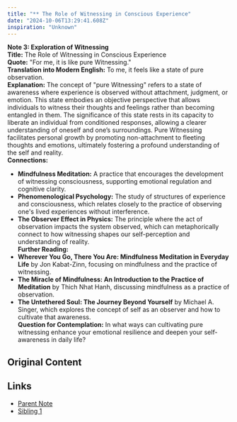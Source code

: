 ```yaml
---
title: "** The Role of Witnessing in Conscious Experience"
date: "2024-10-06T13:29:41.608Z"
inspiration: "Unknown"
---
```


**Note 3: Exploration of Witnessing**  
**Title:** The Role of Witnessing in Conscious Experience  
**Quote:** "For me, it is like pure Witnessing."  
**Translation into Modern English:** To me, it feels like a state of pure observation.  
**Explanation:** The concept of "pure Witnessing" refers to a state of awareness where experience is observed without attachment, judgment, or emotion. This state embodies an objective perspective that allows individuals to witness their thoughts and feelings rather than becoming entangled in them. The significance of this state rests in its capacity to liberate an individual from conditioned responses, allowing a clearer understanding of oneself and one’s surroundings. Pure Witnessing facilitates personal growth by promoting non-attachment to fleeting thoughts and emotions, ultimately fostering a profound understanding of the self and reality.  
**Connections:**  
- **Mindfulness Meditation:** A practice that encourages the development of witnessing consciousness, supporting emotional regulation and cognitive clarity.  
- **Phenomenological Psychology:** The study of structures of experience and consciousness, which relates closely to the practice of observing one's lived experiences without interference.  
- **The Observer Effect in Physics:** The principle where the act of observation impacts the system observed, which can metaphorically connect to how witnessing shapes our self-perception and understanding of reality.  
**Further Reading:**  
- **Wherever You Go, There You Are: Mindfulness Meditation in Everyday Life** by Jon Kabat-Zinn, focusing on mindfulness and the practice of witnessing.  
- **The Miracle of Mindfulness: An Introduction to the Practice of Meditation** by Thich Nhat Hanh, discussing mindfulness as a practice of observation.  
- **The Untethered Soul: The Journey Beyond Yourself** by Michael A. Singer, which explores the concept of self as an observer and how to cultivate that awareness.  
**Question for Contemplation:** In what ways can cultivating pure witnessing enhance your emotional resilience and deepen your self-awareness in daily life?  


## Original Content



## Links

- [Parent Note](/parent-note.md)
- [Sibling 1](/zettel1.md)
